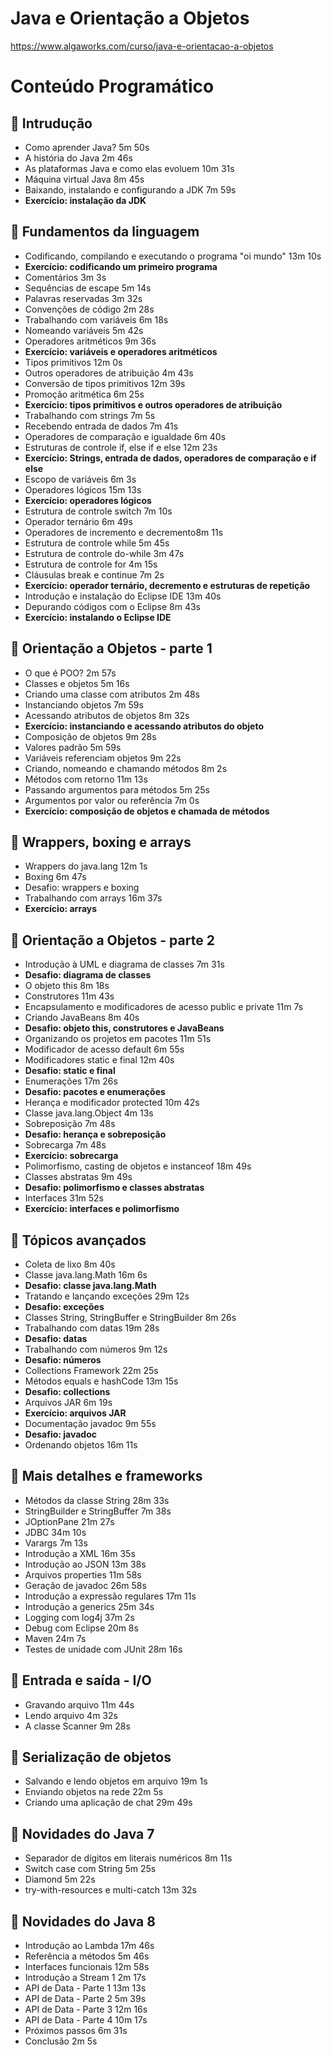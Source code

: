 # Java e Orientação a Objetos 
<a>https://www.algaworks.com/curso/java-e-orientacao-a-objetos</a>


# Conteúdo Programático

## 📖 Intrudução

- Como aprender Java? 5m 50s
- A história do Java  2m 46s
- As plataformas Java e como elas evoluem 10m 31s
- Máquina virtual Java 8m 45s
- Baixando, instalando e configurando a JDK 7m 59s
- <b>Exercício: instalação da JDK</b>

## 📖 Fundamentos da linguagem

- Codificando, compilando e executando o programa "oi mundo" 13m 10s
- <b>Exercício: codificando um primeiro programa</b>
- Comentários 3m 3s
- Sequências de escape 5m 14s
- Palavras reservadas 3m 32s
- Convenções de código 2m 28s
- Trabalhando com variáveis 6m 18s
- Nomeando variáveis 5m 42s
- Operadores aritméticos 9m 36s
- <b>Exercício: variáveis e operadores aritméticos</b>
- Tipos primitivos 12m 0s
- Outros operadores de atribuição 4m 43s
- Conversão de tipos primitivos 12m 39s
- Promoção aritmética 6m 25s
- <b>Exercício: tipos primitivos e outros operadores de atribuição</b>
- Trabalhando com strings 7m 5s
- Recebendo entrada de dados 7m 41s
- Operadores de comparação e igualdade 6m 40s
- Estruturas de controle if, else if e else 12m 23s
- <b>Exercício: Strings, entrada de dados, operadores de comparação e if else</b>
- Escopo de variáveis 6m 3s
- Operadores lógicos 15m 13s
- <b>Exercício: operadores lógicos</b>
- Estrutura de controle switch 7m 10s
- Operador ternário 6m 49s
- Operadores de incremento e decremento8m 11s
- Estrutura de controle while 5m 45s
- Estrutura de controle do-while 3m 47s
- Estrutura de controle for 4m 15s
- Cláusulas break e continue 7m 2s
- <b>Exercício: operador ternário, decremento e estruturas de repetição</b>
- Introdução e instalação do Eclipse IDE 13m 40s
- Depurando códigos com o Eclipse 8m 43s
- <b>Exercício: instalando o Eclipse IDE</b>

## 📖 Orientação a Objetos - parte 1

- O que é POO? 2m 57s
- Classes e objetos 5m 16s
- Criando uma classe com atributos 2m 48s
- Instanciando objetos 7m 59s
- Acessando atributos de objetos 8m 32s
- <b>Exercício: instanciando e acessando atributos do objeto</b>
- Composição de objetos 9m 28s
- Valores padrão 5m 59s
- Variáveis referenciam objetos 9m 22s
- Criando, nomeando e chamando métodos 8m 2s
- Métodos com retorno 11m 13s
- Passando argumentos para métodos 5m 25s
- Argumentos por valor ou referência 7m 0s
- <b>Exercício: composição de objetos e chamada de métodos</b>

## 📖 Wrappers, boxing e arrays

- Wrappers do java.lang 12m 1s
- Boxing 6m 47s
- Desafio: wrappers e boxing
- Trabalhando com arrays 16m 37s
- <b>Exercício: arrays</b>

## 📖 Orientação a Objetos - parte 2

- Introdução à UML e diagrama de classes 7m 31s
- <b>Desafio: diagrama de classes</b>
- O objeto this 8m 18s
- Construtores 11m 43s
- Encapsulamento e modificadores de acesso public e private 11m 7s
- Criando JavaBeans 8m 40s
- <b>Desafio: objeto this, construtores e JavaBeans</b>
- Organizando os projetos em pacotes 11m 51s
- Modificador de acesso default 6m 55s
- Modificadores static e final 12m 40s
- <b>Desafio: static e final</b>
- Enumerações 17m 26s
- <b>Desafio: pacotes e enumerações</b>
- Herança e modificador protected 10m 42s
- Classe java.lang.Object 4m 13s
- Sobreposição 7m 48s
- <b>Desafio: herança e sobreposição</b>
- Sobrecarga 7m 48s
- <b>Exercício: sobrecarga</b>
- Polimorfismo, casting de objetos e instanceof 18m 49s
- Classes abstratas 9m 49s
- <b>Desafio: polimorfismo e classes abstratas</b>
- Interfaces 31m 52s
- <b>Exercício: interfaces e polimorfismo</b>

## 📖 Tópicos avançados

- Coleta de lixo 8m 40s
- Classe java.lang.Math 16m 6s
- <b>Desafio: classe java.lang.Math</b>
- Tratando e lançando exceções 29m 12s
- <b>Desafio: exceções</b>
- Classes String, StringBuffer e StringBuilder 8m 26s
- Trabalhando com datas 19m 28s
- <b>Desafio: datas</b>
- Trabalhando com números 9m 12s
- <b>Desafio: números</b>
- Collections Framework 22m 25s
- Métodos equals e hashCode 13m 15s
- <b>Desafio: collections</b>
- Arquivos JAR 6m 19s
- <b>Exercício: arquivos JAR</b>
- Documentação javadoc 9m 55s
- <b>Desafio: javadoc</b>
- Ordenando objetos 16m 11s

## 📖 Mais detalhes e frameworks

- Métodos da classe String 28m 33s
- StringBuilder e StringBuffer 7m 38s
- JOptionPane 21m 27s
- JDBC 34m 10s
- Varargs 7m 13s
- Introdução a XML 16m 35s
- Introdução ao JSON 13m 38s
- Arquivos properties 11m 58s
- Geração de javadoc 26m 58s
- Introdução a expressão regulares 17m 11s
- Introdução a generics 25m 34s
- Logging com log4j 37m 2s
- Debug com Eclipse 20m 8s
- Maven 24m 7s
- Testes de unidade com JUnit 28m 16s

## 📖 Entrada e saída - I/O

- Gravando arquivo 11m 44s
- Lendo arquivo 4m 32s
- A classe Scanner 9m 28s

## 📖 Serialização de objetos

- Salvando e lendo objetos em arquivo 19m 1s
- Enviando objetos na rede 22m 5s
- Criando uma aplicação de chat 29m 49s

## 📖 Novidades do Java 7

- Separador de dígitos em literais numéricos 8m 11s
- Switch case com String 5m 25s
- Diamond 5m 22s
- try-with-resources e multi-catch 13m 32s

## 📖 Novidades do Java 8

- Introdução ao Lambda 17m 46s
- Referência a métodos 5m 46s
- Interfaces funcionais 12m 58s
- Introdução a Stream 1 2m 17s
- API de Data - Parte 1 13m 13s
- API de Data - Parte 2 5m 39s
- API de Data - Parte 3 12m 16s
- API de Data - Parte 4 10m 17s
- Próximos passos 6m 31s
- Conclusão 2m 5s



